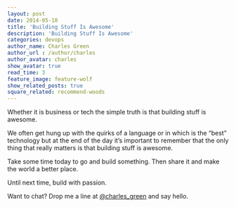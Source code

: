 ```yaml
---
layout: post
date: 2014-05-10
title: 'Building Stuff Is Awesome'
description: 'Building Stuff Is Awesome'
categories: devops
author_name: Charles Green
author_url : /author/charles
author_avatar: charles
show_avatar: true
read_time: 3
feature_image: feature-wolf
show_related_posts: true
square_related: recommend-woods
---
```


Whether it is business or tech the simple truth is that building stuff is awesome.  

We often get hung up with the quirks of a language or in which is the “best” technology but at the end of the day it’s important to remember that the only thing that really matters is that building stuff is awesome.

Take some time today to go and build something. Then share it and make the world a better place.

Until next time, build with passion.

Want to chat? Drop me a line at [@charles_green](http://www.twitter.com/charles_green) and say hello.
